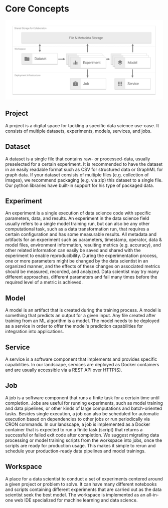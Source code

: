 # Core Concepts

[![ML Lab Concepts](images/lab-architecture-concepts.png)](images/lab-architecture-concepts.pdf)

## Project

A project is a digital space for tackling a specific data science use-case. It consists of multiple datasets, experiments, models, services, and jobs.

## Dataset

A dataset is a single file that contains raw- or processed-data, usually preselected for a certain experiment. It is recommended to have the dataset in an easily readable format such as CSV for structured data or GraphML for graph data. If your dataset consists of multiple files (e.g. collection of images), we recommend packaging (e.g. via zip) this dataset to a single file. Our python libraries have built-in support for his type of packaged data.

## Experiment

An experiment is a single execution of data science code with specific parameters, data, and results. An experiment in the data science field usually refers to a single model training run, but can also be any other computational task, such as a data transformation run, that requires a certain configuration and has some measurable results. All metadata and artifacts for an experiment such as parameters, timestamp, operator, data & model files, environment information, resulting metrics (e.g. accuracy), and other related information can easily be saved and shared with the experiment to enable reproducibility. During the experimentation process, one or more parameters might be changed by the data scientist in an organized manner, and the effects of these changes on associated metrics should be measured, recorded, and analyzed. Data scientist may try many different approaches, different parameters and fail many times before the required level of a metric is achieved.

## Model

A model is an artifact that is created during the training process. A model is something that predicts an output for a given input. Any file created after training from an ML algorithm is a model. The model needs to be deployed as a service in order to offer the model's prediction capabilities for integration into applications.

## Service

A service is a software component that implements and provides specific capabilities. In our landscape, services are deployed as Docker containers and are usually accessible via a REST API over HTTP(S).

## Job

A job is a software component that runs a finite task for a certain time until completion. Jobs are useful for running experiments, such as model training and data pipelines, or other kinds of large computations and batch-oriented tasks. Besides single execution, a job can also be scheduled for automatic execution based on dependencies to other jobs or run periodically via CRON commands. In our landscape, a job is implemented as a Docker container that is expected to run a finite task (script) that returns a successful or failed exit code after completion. We suggest migrating data processing or model training scripts from the workspace into jobs, once the scripts are ready for production usage. This makes it simple to rerun and schedule your production-ready data pipelines and model trainings.

## Workspace

A place for a data scientist to conduct a set of experiments centered around a given project or problem to solve. It can have many different notebooks and scripts containing different experiments that are carried out as the data scientist seek the best model. The workspace is implemented as an all-in-one web IDE specialized for machine learning and data science.
